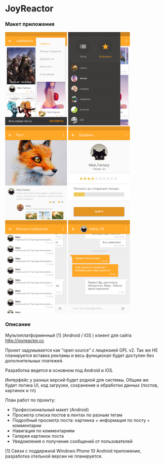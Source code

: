 JoyReactor
==========

### Макет приложения
<img src="/_web/AI-01.png" alt="Screenshots" width="200" />
<img src="/_web/AI-02.png" alt="Screenshots" width="200" />
<img src="/_web/AI-03.png" alt="Screenshots" width="200" />
<img src="/_web/AI-04.png" alt="Screenshots" width="200" />
<img src="/_web/AI-05.png" alt="Screenshots" width="200" />
<img src="/_web/AI-07.png" alt="Screenshots" width="200" />

### Описание

Мультиплатформенный [1] (Android / iOS ) клиент для сайта http://joyreactor.cc

Проект задумывается как “open source” с лицензией GPL v2.
Так же НЕ планируется вставка рекламы и весь функционал будет доступен без дополнительных платежей.

Разработка ведется в основном под Android и iOS. 

Интерфейс у разных версий будет родной для системы. 
Общим же будет логика UI, код загрузки, сохранения и обработки данных (постов, картинок и тп)

План работ по проекту:
* Профессиональный макет (Android)
* Просмотр списка постов в лентах по разным тегам
* Подробный просмотр поста: картинка + информация по посту + комментарии
* Навигация по комментариям
* Галерея картинок поста
* Уведомления о получение сообщений от пользователей


[1] Связи с поддержкой Windows Phone 10 Android приложение, разработка отельной версии не планируется.